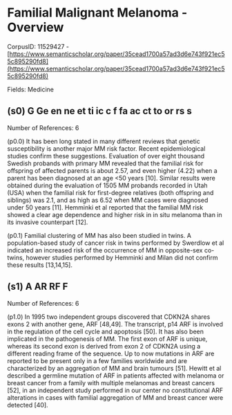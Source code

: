 # Familial Malignant Melanoma -Overview

CorpusID: 11529427 - [https://www.semanticscholar.org/paper/35cead1700a57ad3d6e743f921ec55c895290fd8](https://www.semanticscholar.org/paper/35cead1700a57ad3d6e743f921ec55c895290fd8)

Fields: Medicine

## (s0) G Ge en ne et ti ic c f fa ac ct to or rs s
Number of References: 6

(p0.0) It has been long stated in many different reviews that genetic susceptibility is another major MM risk factor. Recent epidemiological studies confirm these suggestions. Evaluation of over eight thousand Swedish probands with primary MM revealed that the familial risk for offspring of affected parents is about 2.57, and even higher (4.22) when a parent has been diagnosed at an age <50 years [10]. Similar results were obtained during the evaluation of 1505 MM probands recorded in Utah (USA) when the familial risk for first-degree relatives (both offspring and siblings) was 2.1, and as high as 6.52 when MM cases were diagnosed under 50 years [11]. Hemminki et al reported that the familial MM risk showed a clear age dependence and higher risk in in situ melanoma than in its invasive counterpart [12].

(p0.1) Familial clustering of MM has also been studied in twins. A population-based study of cancer risk in twins performed by Swerdlow et al indicated an increased risk of the occurrence of MM in opposite-sex co-twins, however studies performed by Hemminki and Milan did not confirm these results [13,14,15].
## (s1) A AR RF F
Number of References: 6

(p1.0) In 1995 two independent groups discovered that CDKN2A shares exons 2 with another gene, ARF [48,49]. The transcript, p14 ARF is involved in the regulation of the cell cycle and apoptosis [50]. It has also been implicated in the pathogenesis of MM. The first exon of ARF is unique, whereas its second exon is derived from exon 2 of CDKN2A using a different reading frame of the sequence. Up to now mutations in ARF are reported to be present only in a few families worldwide and are characterized by an aggregation of MM and brain tumours [51]. Hewitt et al described a germline mutation of ARF in patients affected with melanoma or breast cancer from a family with multiple melanomas and breast cancers [52], in an independent study performed in our center no constitutional ARF alterations in cases with familial aggregation of MM and breast cancer were detected [40].
